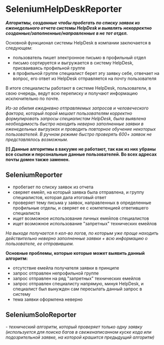 # SeleniumHelpDeskReporter

<i><b>Алгоритмы, созданные чтобы пробегать по списку заявок из еженедельного отчета системы HelpDesk и выявлять некорректно созданные/заполненные/направленные в не тот отдел.</b></i>

Основной функционал системы HelpDesk в компании заключается в следующем:
- пользователь пишет электронное письмо в профильный отдел
- письмо сортируется и выгружается в систему HelpDesk, присваиваясь профильной группе
- в профильной группе специалист берет эту заявку себе, отвечает на вопрос, его ответ из HelpDesk отправляется на почту пользователя

В итоге специалисты работают в системе HelpDesk, пользователи, в свою очередь, ведут всю переписку и получают информацию исключительно по почте.

<i>Из-за обилия ежедневно отправляемых запросов и человеческого фактора, который порой мешает пользователям корректно формулировать запросы специалистам HelpDesk, была выявлена необходимость быстро находить неверно заполненные заявки в еженедельных выгрузках и проводить повторное обучение некоторых пользователей. В ручном режиме быстро проверять 600+ заявок не представлялось возможным.</i>

<b>[!] Данные алгоритмы в вакууме не работают, так как из них убраны все ссылки и персональные данные пользователей. Во всех адресах почты домен также заменен.</b>

## SeleniumReporter
- пробегает по списку заявок из отчета 
- сверяет емейл, на который заявка была отправлена, и группу специалистов, которая дала итоговый ответ
- проверяет тему письма у заявок, направленных в определенные профильные отделы, и сверяет ее с компетенцией ответившего специалиста
- ищет возможное использование личных емейлов специалистов
- ищет возможное использование "запретных" технических емейлов

<i>На выходе получается n кол-во логов, по которым уже проще находить действительно неверно заполненные заявки + всю информацию о пользователе, ее отправившем.</i>

<b>Основные проблемы, которые которые может выявить данный алгоритм:</b>

- отсутствие емейла получателя заявки в принципе
- запрос отправлен непрофильной группе
- запрос отправлен на ряд "запретных" технических емейлов
- запрос отправлен специалисту напрямую, минуя HelpDesk, и специалист был вынужден сам пересылать данный запрос в систему
- тема заявки оформлена неверно

## SeleniumSoloReporter
<i>- технический алгоритм, который проверяет только одну заявку (используется для поиска багов в свеженаписанном куске кода или подозрительной заявке, на которой крашится предыдущий алгоритм) </i>
